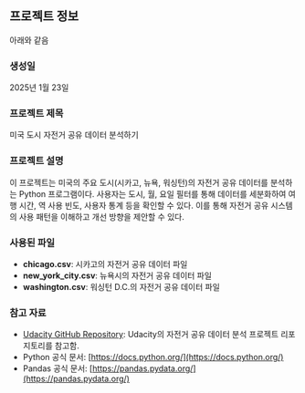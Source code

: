 ## 프로젝트 정보
아래와 같음

### 생성일
2025년 1월 23일

### 프로젝트 제목
미국 도시 자전거 공유 데이터 분석하기

### 프로젝트 설명
이 프로젝트는 미국의 주요 도시(시카고, 뉴욕, 워싱턴)의 자전거 공유 데이터를 분석하는 Python 프로그램이다. 사용자는 도시, 월, 요일 필터를 통해 데이터를 세분화하여 여행 시간, 역 사용 빈도, 사용자 통계 등을 확인할 수 있다. 이를 통해 자전거 공유 시스템의 사용 패턴을 이해하고 개선 방향을 제안할 수 있다.

### 사용된 파일
- **chicago.csv**: 시카고의 자전거 공유 데이터 파일
- **new_york_city.csv**: 뉴욕시의 자전거 공유 데이터 파일
- **washington.csv**: 워싱턴 D.C.의 자전거 공유 데이터 파일

### 참고 자료
- [Udacity GitHub Repository](https://github.com/udacity): Udacity의 자전거 공유 데이터 분석 프로젝트 리포지토리를 참고함.
- Python 공식 문서: [https://docs.python.org/](https://docs.python.org/)
- Pandas 공식 문서: [https://pandas.pydata.org/](https://pandas.pydata.org/)

